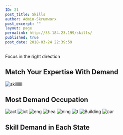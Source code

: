 ```yaml
---
ID: 21
post_title: Skills
author: Admin-Skrumworx
post_excerpt: ""
layout: page
permalink: http://35.184.23.199/skills/
published: true
post_date: 2018-03-24 22:39:59
---
```

<p>Focus in the right direction</p>		
			<h2>Match Your Expertise With Demand </h2>		
										<img src="http://35.184.23.199/wp-content/uploads/elementor/thumbs/skillllll-nntcofr8p5vsiqp6px1s7oufc634v7v444vsehmlfs.png" title="skillllll" alt="skillllll" />											
			<h2>Most Demand Occupation</h2>		
										<img src="http://35.184.23.199/wp-content/uploads/elementor/thumbs/act-nnqh3djht2hegvv4smn2cahbxit9opq4jggz7lxku0.png" title="act" alt="act" />											
										<img src="http://35.184.23.199/wp-content/uploads/elementor/thumbs/ict-nnqghc7pkwbe9zvhh3pxvuoakbfh868o6dv662lupk.png" title="ict" alt="ict" />											
										<img src="http://35.184.23.199/wp-content/uploads/elementor/thumbs/eng-nnqhkoqho86iacpwpm0prf7xrzhmg1g5x4zwe29k8o.png" title="eng" alt="eng" />											
										<img src="http://35.184.23.199/wp-content/uploads/elementor/thumbs/hea-nnqhumv003sr5s9pmetkneuk3sggwpxwadjw8hike0.png" title="hea" alt="hea" />											
										<img src="http://35.184.23.199/wp-content/uploads/elementor/thumbs/ning-nnqi1j0e4d8gau99de32xo88xihdctb18hs2xjamrc.png" title="ning" alt="ning" />											
										<img src="http://35.184.23.199/wp-content/uploads/elementor/thumbs/t-nnqi71cc6eryck9679td1s6i9tbtgy6ebrfj6x4kag.png" title="t" alt="t" />											
										<img src="http://35.184.23.199/wp-content/uploads/elementor/thumbs/Building-nntxxkdofgov21swvrmcgp4kgpitikcjfmrsg0cou0.png" title="Building" alt="Building" />											
										<img src="http://35.184.23.199/wp-content/uploads/elementor/thumbs/car-nnqgq6uzxqfllt0msfggv49jxxswpkdoe70ruvhe48.png" title="car" alt="car" />											
			<h2>Skill Demand in Each State</h2>